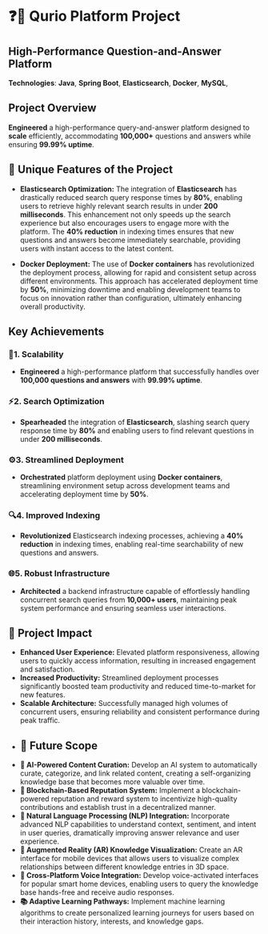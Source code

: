 # ❓💬 Qurio Platform Project

## High-Performance Question-and-Answer Platform
**Technologies**: **Java**, **Spring Boot**, **Elasticsearch**, **Docker**, **MySQL**,

## Project Overview
**Engineered** a high-performance query-and-answer platform designed to **scale** efficiently, accommodating **100,000+** questions and answers while ensuring **99.99% uptime**.

## 🌟 Unique Features of the Project
- **Elasticsearch Optimization:** The integration of **Elasticsearch** has drastically reduced search query response times by **80%**, enabling users to retrieve highly relevant search results in under **200 milliseconds**. This enhancement not only speeds up the search experience but also encourages users to engage more with the platform. The **40% reduction** in indexing times ensures that new questions and answers become immediately searchable, providing users with instant access to the latest content.

- **Docker Deployment:** The use of **Docker containers** has revolutionized the deployment process, allowing for rapid and consistent setup across different environments. This approach has accelerated deployment time by **50%**, minimizing downtime and enabling development teams to focus on innovation rather than configuration, ultimately enhancing overall productivity.

## Key Achievements

### 🚀1. Scalability
- **Engineered** a high-performance platform that successfully handles over **100,000 questions and answers** with **99.99% uptime**.

### ⚡2. Search Optimization
- **Spearheaded** the integration of **Elasticsearch**, slashing search query response time by **80%** and enabling users to find relevant questions in under **200 milliseconds**.

### ⚙️3. Streamlined Deployment
- **Orchestrated** platform deployment using **Docker containers**, streamlining environment setup across development teams and accelerating deployment time by **50%**.

### 🔍4. Improved Indexing
- **Revolutionized** Elasticsearch indexing processes, achieving a **40% reduction** in indexing times, enabling real-time searchability of new questions and answers.

### 🌐5. Robust Infrastructure
- **Architected** a backend infrastructure capable of effortlessly handling concurrent search queries from **10,000+ users**, maintaining peak system performance and ensuring seamless user interactions.

## 🎯 Project Impact
- **Enhanced User Experience:** Elevated platform responsiveness, allowing users to quickly access information, resulting in increased engagement and satisfaction.
- **Increased Productivity:** Streamlined deployment processes significantly boosted team productivity and reduced time-to-market for new features.
- **Scalable Architecture:** Successfully managed high volumes of concurrent users, ensuring reliability and consistent performance during peak traffic.
- ## 🌱 Future Scope
- **🤖 AI-Powered Content Curation:** Develop an AI system to automatically curate, categorize, and link related content, creating a self-organizing knowledge base that becomes more valuable over time.
- **🔗 Blockchain-Based Reputation System:** Implement a blockchain-powered reputation and reward system to incentivize high-quality contributions and establish trust in a decentralized manner.
- **🧠 Natural Language Processing (NLP) Integration:** Incorporate advanced NLP capabilities to understand context, sentiment, and intent in user queries, dramatically improving answer relevance and user experience.
- **🌈 Augmented Reality (AR) Knowledge Visualization:** Create an AR interface for mobile devices that allows users to visualize complex relationships between different knowledge entries in 3D space.
- **🎤 Cross-Platform Voice Integration:** Develop voice-activated interfaces for popular smart home devices, enabling users to query the knowledge base hands-free and receive audio responses.
- **📚 Adaptive Learning Pathways:** Implement machine learning algorithms to create personalized learning journeys for users based on their interaction history, interests, and knowledge gaps.

